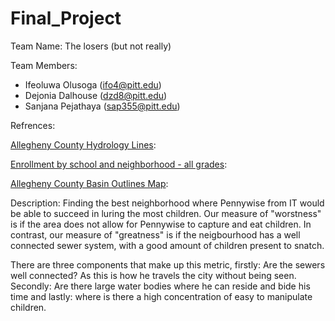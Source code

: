 # Final_Project

Team Name: The losers (but not really) 

Team Members: 
- Ifeoluwa Olusoga (ifo4@pitt.edu)
- Dejonia Dalhouse (dzd8@pitt.edu)
- Sanjana Pejathaya (sap355@pitt.edu)

Refrences:

[Allegheny County Hydrology Lines](https://data.wprdc.org/dataset/allegheny-county-hydrology-lines): 

[Enrollment by school and neighborhood - all grades](https://data.wprdc.org/dataset/pittsburgh-public-schools-enrollment/resource/7b0660d1-c812-496d-ab0a-8560902e9e70): 

[Allegheny County Basin Outlines Map](https://data.wprdc.org/dataset/allegheny-county-basin-outlines-map/resource/5e0d744a-8934-4336-8641-2411fcb07d6c): 

Description: Finding the best neighborhood where Pennywise from IT would be able to succeed in luring the most children. Our measure of "worstness" is if the area does not allow for Pennywise to capture and eat children. In contrast, our measure of "greatness" is if the neigbourhood has a well connected sewer system, with a good amount of children present to snatch. 

There are three components that make up this metric, firstly: Are the sewers well connected? As this is how he travels the city without being seen. Secondly: Are there large water bodies where he can reside and bide his time and lastly: where is there a high concentration of easy to manipulate children. 
